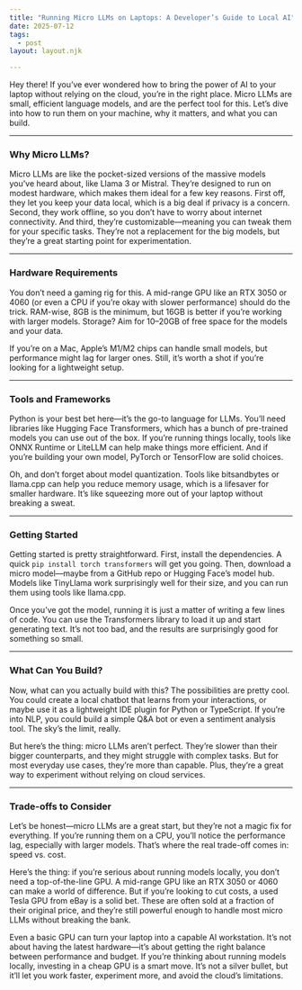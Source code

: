 ```yaml
---
title: "Running Micro LLMs on Laptops: A Developer’s Guide to Local AI"
date: 2025-07-12
tags:
  - post
layout: layout.njk

---
```

Hey there! If you’ve ever wondered how to bring the power of AI to your laptop without relying on the cloud, you’re in the right place. Micro LLMs are small, efficient language models, and are the perfect tool for this. Let’s dive into how to run them on your machine, why it matters, and what you can build.

---

### **Why Micro LLMs?**
Micro LLMs are like the pocket-sized versions of the massive models you’ve heard about, like Llama 3 or Mistral. They’re designed to run on modest hardware, which makes them ideal for a few key reasons. First off, they let you keep your data local, which is a big deal if privacy is a concern. Second, they work offline, so you don’t have to worry about internet connectivity. And third, they’re customizable—meaning you can tweak them for your specific tasks. They’re not a replacement for the big models, but they’re a great starting point for experimentation.

---

### **Hardware Requirements**
You don’t need a gaming rig for this. A mid-range GPU like an RTX 3050 or 4060 (or even a CPU if you’re okay with slower performance) should do the trick. RAM-wise, 8GB is the minimum, but 16GB is better if you’re working with larger models. Storage? Aim for 10–20GB of free space for the models and your data.

If you’re on a Mac, Apple’s M1/M2 chips can handle small models, but performance might lag for larger ones. Still, it’s worth a shot if you’re looking for a lightweight setup.

---

### **Tools and Frameworks**
Python is your best bet here—it’s the go-to language for LLMs. You’ll need libraries like Hugging Face Transformers, which has a bunch of pre-trained models you can use out of the box. If you’re running things locally, tools like ONNX Runtime or LiteLLM can help make things more efficient. And if you’re building your own model, PyTorch or TensorFlow are solid choices.

Oh, and don’t forget about model quantization. Tools like bitsandbytes or llama.cpp can help you reduce memory usage, which is a lifesaver for smaller hardware. It’s like squeezing more out of your laptop without breaking a sweat.

---

### **Getting Started**
Getting started is pretty straightforward. First, install the dependencies. A quick `pip install torch transformers` will get you going. Then, download a micro model—maybe from a GitHub repo or Hugging Face’s model hub. Models like TinyLlama work surprisingly well for their size, and you can run them using tools like llama.cpp.

Once you’ve got the model, running it is just a matter of writing a few lines of code. You can use the Transformers library to load it up and start generating text. It’s not too bad, and the results are surprisingly good for something so small.

---

### **What Can You Build?**
Now, what can you actually build with this? The possibilities are pretty cool. You could create a local chatbot that learns from your interactions, or maybe use it as a lightweight IDE plugin for Python or TypeScript. If you’re into NLP, you could build a simple Q&A bot or even a sentiment analysis tool. The sky’s the limit, really.

But here’s the thing: micro LLMs aren’t perfect. They’re slower than their bigger counterparts, and they might struggle with complex tasks. But for most everyday use cases, they’re more than capable. Plus, they’re a great way to experiment without relying on cloud services.

---

### **Trade-offs to Consider**
Let’s be honest—micro LLMs are a great start, but they’re not a magic fix for everything. If you’re running them on a CPU, you’ll notice the performance lag, especially with larger models. That’s where the real trade-off comes in: speed vs. cost. 

Here’s the thing: if you’re serious about running models locally, you don’t need a top-of-the-line GPU. A mid-range GPU like an RTX 3050 or 4060 can make a world of difference. But if you’re looking to cut costs, a used Tesla GPU from eBay is a solid bet. These are often sold at a fraction of their original price, and they’re still powerful enough to handle most micro LLMs without breaking the bank. 

Even a basic GPU can turn your laptop into a capable AI workstation. It’s not about having the latest hardware—it’s about getting the right balance between performance and budget. If you’re thinking about running models locally, investing in a cheap GPU is a smart move. It’s not a silver bullet, but it’ll let you work faster, experiment more, and avoid the cloud’s limitations.



